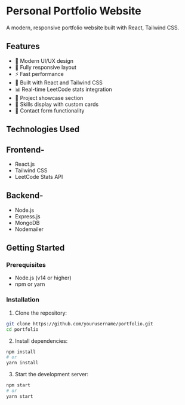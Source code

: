 # Personal Portfolio Website

A modern, responsive portfolio website built with React, Tailwind CSS.


## Features

- 🎨 Modern UI/UX design
- 📱 Fully responsive layout
- ⚡ Fast performance
- 🔧 Built with React and Tailwind CSS
- 📊 Real-time LeetCode stats integration
- 💼 Project showcase section
- 🎯 Skills display with custom cards
- 📝 Contact form functionality

## Technologies Used
## Frontend-
- React.js
- Tailwind CSS
- LeetCode Stats API
## Backend-
- Node.js
- Express.js
- MongoDB
- Nodemailer

## Getting Started

### Prerequisites

- Node.js (v14 or higher)
- npm or yarn

### Installation

1. Clone the repository:
```bash
git clone https://github.com/yourusername/portfolio.git
cd portfolio
```

2. Install dependencies:
```bash
npm install
# or
yarn install
```

3. Start the development server:
```bash
npm start
# or
yarn start










